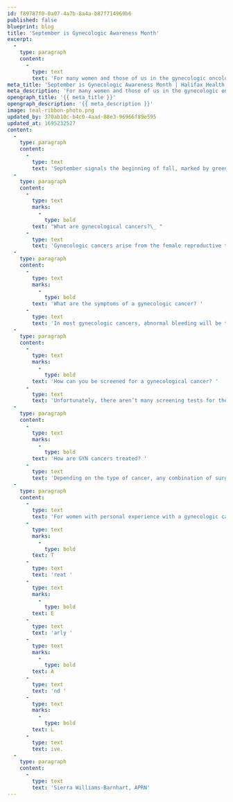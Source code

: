```yaml
---
id: f89787f0-0a07-4a7b-8a4a-b87f714969b6
published: false
blueprint: blog
title: 'September is Gynecologic Awareness Month'
excerpt:
  -
    type: paragraph
    content:
      -
        type: text
        text: 'For many women and those of us in the gynecologic oncology world, September is also represented by the color teal in honor of Gynecologic Cancer Awareness Month. '
meta_title: 'September is Gynecologic Awareness Month | Halifax Health'
meta_description: 'For many women and those of us in the gynecologic oncology world, September is also represented by the color teal in honor of Gynecologic Cancer Awareness Month.'
opengraph_title: '{{ meta_title }}'
opengraph_description: '{{ meta_description }}'
image: teal-ribbon-photo.png
updated_by: 370ab10c-b4c0-4aad-88e3-96966f89e595
updated_at: 1695232527
content:
  -
    type: paragraph
    content:
      -
        type: text
        text: 'September signals the beginning of fall, marked by green leaves changing to warm reds, yellows and oranges. For many women and those of us in the gynecologic oncology world, September is also represented by the color teal in honor of Gynecologic Cancer Awareness Month. The teal ribbon is a sign of hope and to honor those who have been diagnosed with a gynecologic cancer. Approximately 94,000 women a year are diagnosed with a gynecologic cancer, or a cancer of the female reproductive tract. Unfortunately, many of the symptoms of gynecologic cancers are very non-specific and therefore hard to diagnose. By spreading awareness of these cancers, we hope to achieve early diagnosis and treatment leading to an increase in survival rates.'
  -
    type: paragraph
    content:
      -
        type: text
        marks:
          -
            type: bold
        text: "What are gynecological cancers?\_ "
      -
        type: text
        text: 'Gynecologic cancers arise from the female reproductive tract and can usually be categorized into five different types; endometrial, ovarian, cervical, vaginal and vulvar. Most commonly seen is endometrial cancer and fortunately, it also has the highest survival rate. Whereas approximately 3% of the female population could be diagnosed with endometrial cancer within their lives, about 90% of those women will be cancer-free five years later. Ovarian cancer is the second most common gynecologic cancer, however, it is not as frequently detected while in its early stages and therefore the 5-year survival rate is lower at approximately 80%.'
  -
    type: paragraph
    content:
      -
        type: text
        marks:
          -
            type: bold
        text: 'What are the symptoms of a gynecologic cancer? '
      -
        type: text
        text: 'In most gynecologic cancers, abnormal bleeding will be the first indication that there may be a problem. In endometrial cancers, 70-90% of women have abnormal vaginal bleeding. In ovarian cancer, there may be changes in bowel or bladder function, gas, bloating or abdominal distention, abdominal pain, changes in appetite, nausea, vomiting or shortness of breath. Cervical or vaginal cancers may be diagnosed with an abnormal pap smear, or unusual bleeding or discharge. Vulvar cancer may present as a nodule or a lesion on the external genitalia.'
  -
    type: paragraph
    content:
      -
        type: text
        marks:
          -
            type: bold
        text: 'How can you be screened for a gynecological cancer? '
      -
        type: text
        text: 'Unfortunately, there aren’t many screening tests for these cancers. A pap smear is a relatively reliable screening for cervical cancer, however, it will only detect approximately 50% of endometrial cancers. The Centers for Disease Control recommends that most women get pap smears every 2-3 years. It is important to talk to your primary care provider or OB/GYN if you have any symptoms that you are concerned about so a more thorough physical exam and diagnostic testing can be done.'
  -
    type: paragraph
    content:
      -
        type: text
        marks:
          -
            type: bold
        text: 'How are GYN cancers treated? '
      -
        type: text
        text: 'Depending on the type of cancer, any combination of surgery, chemotherapy and radiation may be recommended. Patients are usually under the care of a gynecologic oncologist, medical oncologist and radiation oncologist. At Halifax Health – Center for Oncology, we take pride in providing patients with comprehensive care, all within our Charles L. and Miki N. Grant Cancer Center for Hope. There is a whole realm of care and compassion that needs to be given to a patient with a cancer diagnosis and our staff including navigators, dieticians, social workers, financial counselors, providers and nurses make each patient a priority.'
  -
    type: paragraph
    content:
      -
        type: text
        text: 'For women with personal experience with a gynecologic cancer, families and friends of survivors, and healthcare workers in cancer centers around the world, teal represents hope and awareness. September is a reminder to have your screenings done and to seek medical advice if you have symptoms of a gynecologic cancer. '
      -
        type: text
        marks:
          -
            type: bold
        text: T
      -
        type: text
        text: 'reat '
      -
        type: text
        marks:
          -
            type: bold
        text: E
      -
        type: text
        text: 'arly '
      -
        type: text
        marks:
          -
            type: bold
        text: A
      -
        type: text
        text: 'nd '
      -
        type: text
        marks:
          -
            type: bold
        text: L
      -
        type: text
        text: ive.
  -
    type: paragraph
    content:
      -
        type: text
        text: 'Sierra Williams-Barnhart, APRN'
---
```

